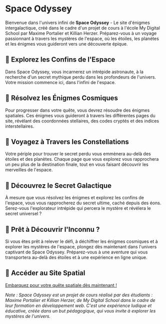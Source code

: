 # Space Odyssey

Bienvenue dans l'univers infini de **Space Odyssey** - Le site d'énigmes intergalactique, créé dans le cadre d'un projet de cours à l'école My Digital School par Maxime Portalier et Killian Herzer. Préparez-vous à un voyage passionnant à travers les mystères de l'espace, où les étoiles, les planètes et les énigmes vous guideront vers une découverte épique.

## 🌌 Explorez les Confins de l'Espace

Dans Space Odyssey, vous incarnerez un intrépide astronaute, à la recherche d'un secret mythique perdu dans les profondeurs de l'univers. Votre mission commence ici, dans l'infini de l'espace.

## 🌟 Résolvez les Énigmes Cosmiques

Pour progresser dans votre quête, vous devrez résoudre des énigmes spatiales. Ces énigmes vous guideront à travers les différentes pages du site, révélant des coordonnées stellaires, des codes cryptés et des indices interstellaires.

## 🚀 Voyagez à Travers les Constellations

Votre périple pour trouver le secret perdu vous emmènera au-delà des étoiles et des planètes. Chaque page que vous explorez vous rapprochera un peu plus de la destination finale, tout en vous faisant découvrir les merveilles de l'espace.

## 💫 Découvrez le Secret Galactique

À mesure que vous résolvez les énigmes et explorez les confins de l'espace, vous vous rapprocherez du secret ultime, caché depuis des éons. Serez-vous l'explorateur intrépide qui percera le mystère et révélera le secret universel ?

## 🌌 Prêt à Découvrir l'Inconnu ?

Si vous êtes prêt à relever le défi, à déchiffrer les énigmes cosmiques et à explorer les mystères de l'espace, plongez dès maintenant dans l'univers captivant de Space Odyssey. Préparez-vous à une aventure qui vous transportera au-delà des étoiles et à une expérience en ligne unique.

## 🚀 Accéder au Site Spatial

[Embarquez pour votre quête spatiale dès maintenant !](#)

*Note : Space Odyssey est un projet de cours réalisé par des étudiants : Maxime Portalier et Killian Herzer, de My Digital School dans le cadre de leur formation en développement web. C'est une expérience ludique et éducative, créée dans un but pédagogique, qui vous invite à explorer les mystères de l'univers.*